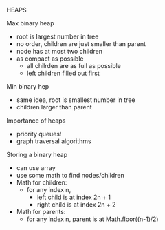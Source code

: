 HEAPS

Max binary heap
- root is largest number in tree
- no order, children are just smaller than parent
- node has at most two children
- as compact as possible
  - all chilrden are as full as possible
  - left children filled out first

Min binary hep
- same idea, root is smallest number in tree
- children larger than parent

Importance of heaps
- priority queues!
- graph traversal algorithms

Storing a binary heap
- can use array
- use some math to find nodes/children
- Math for children:
  - for any index n,
    - left child is at index 2n + 1
    - right child is at index 2n + 2
- Math for parents:
  - for any index n, parent is at Math.floor((n-1)/2)
